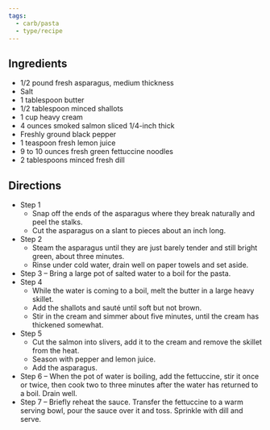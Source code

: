 ```yaml
---
tags:
  - carb/pasta
  - type/recipe
---
```


## Ingredients
- 1/2 pound fresh asparagus, medium thickness
- Salt
- 1 tablespoon butter
- 1/2 tablespoon minced shallots
- 1 cup heavy cream
- 4 ounces smoked salmon sliced 1/4-inch thick
- Freshly ground black pepper
- 1 teaspoon fresh lemon juice
- 9 to 10 ounces fresh green fettuccine noodles
- 2 tablespoons minced fresh dill

## Directions
- Step 1
	- Snap off the ends of the asparagus where they break naturally and peel the stalks.
	- Cut the asparagus on a slant to pieces about an inch long.
- Step 2
	- Steam the asparagus until they are just barely tender and still bright green, about three minutes. 
	- Rinse under cold water, drain well on paper towels and set aside.
- Step 3 – Bring a large pot of salted water to a boil for the pasta.
- Step 4
	- While the water is coming to a boil, melt the butter in a large heavy skillet.
	- Add the shallots and sauté until soft but not brown. 
	- Stir in the cream and simmer about five minutes, until the cream has thickened somewhat.
- Step 5
	- Cut the salmon into slivers, add it to the cream and remove the skillet from the heat.
	- Season with pepper and lemon juice.
	- Add the asparagus.
- Step 6 – When the pot of water is boiling, add the fettuccine, stir it once or twice, then cook two to three minutes after the water has returned to a boil. Drain well.
- Step 7 –  Briefly reheat the sauce. Transfer the fettuccine to a warm serving bowl, pour the sauce over it and toss. Sprinkle with dill and serve.